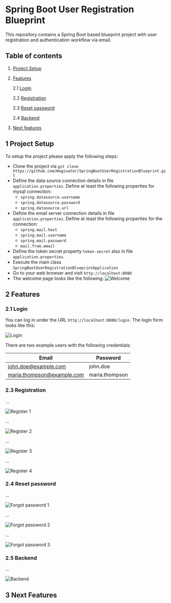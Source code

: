 # Spring Boot User Registration Blueprint
This repository contains a Spring Boot based blueprint project with user registration and authentication workflow via email.

## Table of contents
1. [ Project Setup ](#project-setup)

2. [ Features ](#features)

    2.1 [ Login ](#login)

    2.2 [ Registration ](#registration)

    2.3 [ Reset password ](#reset-password)

    2.4 [ Backend ](#backend)

3. [ Next features ](#next-features)

<a name="project-setup"></a>
## 1 Project Setup
To setup the project please apply the following steps:
- Clone the project via `git clone https://github.com/Waginator/SpringBootUserRegistrationBlueprint.git`
- Define the data source connection details in file `application.properties`. Define at least the following properties for mysql connection:
    - `spring.datasource.username`
    - `spring.datasource.password`
    - `spring.datasource.url`
- Define the email server connection details in file `application.properties`. Define at least the following properties for the connection:
    - `spring.mail.host`
    - `spring.mail.username`
    - `spring.mail.password`
    - `mail.from.email`
- Define the token secret property `token-secret` also in file `application.properties`.
- Execute the main class `SpringBootUserRegistrationBlueprintApplication`
- Go to your web browser and visit `http://localhost:8080`
- The welcome page looks like the following:
![Welcome](https://github.com/Waginator/SpringBootUserRegistrationBlueprint/blob/master/readme-data/welcome.png)

<a name="features"></a>
## 2 Features
<a name="login"></a>
### 2.1 Login
You can log in under the URL `http://localhost:8080/login`. The login form looks like this:


![Login](https://github.com/Waginator/SpringBootUserRegistrationBlueprint/blob/master/readme-data/login.png)


There are two example users with the following credentials:

| Email                        | Password       |
| ---------------------------- | -------------- |
| john.doe@example.com         | john.doe       |
| maria.thompson@example.com   | maria.thompson |

<a name="registration"></a>
### 2.3 Registration
...

![Register 1](https://github.com/Waginator/SpringBootUserRegistrationBlueprint/blob/master/readme-data/register.png)

...

![Register 2](https://github.com/Waginator/SpringBootUserRegistrationBlueprint/blob/master/readme-data/register-2.png)

...

![Register 3](https://github.com/Waginator/SpringBootUserRegistrationBlueprint/blob/master/readme-data/register-3.png)

...

![Register 4](https://github.com/Waginator/SpringBootUserRegistrationBlueprint/blob/master/readme-data/register-4.png)

<a name="reset-password"></a>
### 2.4 Reset password
...

![Forgot password 1](https://github.com/Waginator/SpringBootUserRegistrationBlueprint/blob/master/readme-data/forgot-password.png)

...

![Forgot password 2](https://github.com/Waginator/SpringBootUserRegistrationBlueprint/blob/master/readme-data/forgot-password-2.png "Backend")

...

![Forgot password 3](https://github.com/Waginator/SpringBootUserRegistrationBlueprint/blob/master/readme-data/forgot-password-3.png "Backend")

<a name="backend"></a>
### 2.5 Backend
...

![Backend](https://github.com/Waginator/SpringBootUserRegistrationBlueprint/blob/master/readme-data/backend.png "Backend")

<a name="next-features"></a>
## 3 Next Features
